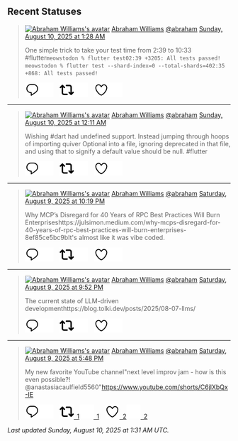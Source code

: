 ## Recent Statuses

> <a href="https://indieweb.social/@abraham"><img alt="Abraham Williams's avatar" src="https://cdn.masto.host/indiewebsocial/accounts/avatars/109/292/540/382/343/163/original/d00f2e03ce9c85b1.jpg" height="24" width="24" ></a> [Abraham Williams](https://indieweb.social/@abraham) [@abraham](https://indieweb.social/@abraham) [Sunday, August 10, 2025 at 1:28 AM](https://indieweb.social/@abraham/115001873730534555)
>
> One simple trick to take your test time from 2:39 to 10:33 #flutter```meowstodon % flutter test02:39 +3205: All tests passed!                                                                                                                                                                                                                                                 meowstodon % flutter test --shard-index=0 --total-shards=402:35 +868: All tests passed!```
>
> [![Reply](./images/reply_light.svg#gh-light-mode-only "Reply")](https://indieweb.social/@abraham/115001873730534555#gh-light-mode-only)[![Reply](./images/reply.svg#gh-dark-mode-only "Reply")](https://indieweb.social/@abraham/115001873730534555#gh-dark-mode-only)&emsp;[![Boost](./images/retweet_light.svg#gh-light-mode-only "Boost")](https://indieweb.social/@abraham/115001873730534555#gh-light-mode-only)[![Boost](./images/retweet.svg#gh-dark-mode-only "Boost")](https://indieweb.social/@abraham/115001873730534555#gh-dark-mode-only)&emsp;[![Favorite](./images/like_light.svg#gh-light-mode-only "Favorite")](https://indieweb.social/@abraham/115001873730534555#gh-light-mode-only)[![Favorite](./images/like.svg#gh-dark-mode-only "Favorite")](https://indieweb.social/@abraham/115001873730534555#gh-dark-mode-only)


---

> <a href="https://indieweb.social/@abraham"><img alt="Abraham Williams's avatar" src="https://cdn.masto.host/indiewebsocial/accounts/avatars/109/292/540/382/343/163/original/d00f2e03ce9c85b1.jpg" height="24" width="24" ></a> [Abraham Williams](https://indieweb.social/@abraham) [@abraham](https://indieweb.social/@abraham) [Sunday, August 10, 2025 at 12:11 AM](https://indieweb.social/@abraham/115001568293453022)
>
> Wishing #dart had undefined support. Instead jumping through hoops of importing quiver Optional into a file, ignoring deprecated in that file, and using that to signify a default value should be null. #flutter
>
> [![Reply](./images/reply_light.svg#gh-light-mode-only "Reply")](https://indieweb.social/@abraham/115001568293453022#gh-light-mode-only)[![Reply](./images/reply.svg#gh-dark-mode-only "Reply")](https://indieweb.social/@abraham/115001568293453022#gh-dark-mode-only)&emsp;[![Boost](./images/retweet_light.svg#gh-light-mode-only "Boost")](https://indieweb.social/@abraham/115001568293453022#gh-light-mode-only)[![Boost](./images/retweet.svg#gh-dark-mode-only "Boost")](https://indieweb.social/@abraham/115001568293453022#gh-dark-mode-only)&emsp;[![Favorite](./images/like_light.svg#gh-light-mode-only "Favorite")](https://indieweb.social/@abraham/115001568293453022#gh-light-mode-only)[![Favorite](./images/like.svg#gh-dark-mode-only "Favorite")](https://indieweb.social/@abraham/115001568293453022#gh-dark-mode-only)


---

> <a href="https://indieweb.social/@abraham"><img alt="Abraham Williams's avatar" src="https://cdn.masto.host/indiewebsocial/accounts/avatars/109/292/540/382/343/163/original/d00f2e03ce9c85b1.jpg" height="24" width="24" ></a> [Abraham Williams](https://indieweb.social/@abraham) [@abraham](https://indieweb.social/@abraham) [Saturday, August 9, 2025 at 10:19 PM](https://indieweb.social/@abraham/115001129284221484)
>
> Why MCP’s Disregard for 40 Years of RPC Best Practices Will Burn Enterpriseshttps://julsimon.medium.com/why-mcps-disregard-for-40-years-of-rpc-best-practices-will-burn-enterprises-8ef85ce5bc9bIt&#39;s almost like it was vibe coded.
>
> [![Reply](./images/reply_light.svg#gh-light-mode-only "Reply")](https://indieweb.social/@abraham/115001129284221484#gh-light-mode-only)[![Reply](./images/reply.svg#gh-dark-mode-only "Reply")](https://indieweb.social/@abraham/115001129284221484#gh-dark-mode-only)&emsp;[![Boost](./images/retweet_light.svg#gh-light-mode-only "Boost")](https://indieweb.social/@abraham/115001129284221484#gh-light-mode-only)[![Boost](./images/retweet.svg#gh-dark-mode-only "Boost")](https://indieweb.social/@abraham/115001129284221484#gh-dark-mode-only)&emsp;[![Favorite](./images/like_light.svg#gh-light-mode-only "Favorite")](https://indieweb.social/@abraham/115001129284221484#gh-light-mode-only)[![Favorite](./images/like.svg#gh-dark-mode-only "Favorite")](https://indieweb.social/@abraham/115001129284221484#gh-dark-mode-only)


---

> <a href="https://indieweb.social/@abraham"><img alt="Abraham Williams's avatar" src="https://cdn.masto.host/indiewebsocial/accounts/avatars/109/292/540/382/343/163/original/d00f2e03ce9c85b1.jpg" height="24" width="24" ></a> [Abraham Williams](https://indieweb.social/@abraham) [@abraham](https://indieweb.social/@abraham) [Saturday, August 9, 2025 at 9:52 PM](https://indieweb.social/@abraham/115001023485270188)
>
> The current state of LLM-driven developmenthttps://blog.tolki.dev/posts/2025/08-07-llms/
>
> [![Reply](./images/reply_light.svg#gh-light-mode-only "Reply")](https://indieweb.social/@abraham/115001023485270188#gh-light-mode-only)[![Reply](./images/reply.svg#gh-dark-mode-only "Reply")](https://indieweb.social/@abraham/115001023485270188#gh-dark-mode-only)&emsp;[![Boost](./images/retweet_light.svg#gh-light-mode-only "Boost")](https://indieweb.social/@abraham/115001023485270188#gh-light-mode-only)[![Boost](./images/retweet.svg#gh-dark-mode-only "Boost")](https://indieweb.social/@abraham/115001023485270188#gh-dark-mode-only)&emsp;[![Favorite](./images/like_light.svg#gh-light-mode-only "Favorite")](https://indieweb.social/@abraham/115001023485270188#gh-light-mode-only)[![Favorite](./images/like.svg#gh-dark-mode-only "Favorite")](https://indieweb.social/@abraham/115001023485270188#gh-dark-mode-only)


---

> <a href="https://indieweb.social/@abraham"><img alt="Abraham Williams's avatar" src="https://cdn.masto.host/indiewebsocial/accounts/avatars/109/292/540/382/343/163/original/d00f2e03ce9c85b1.jpg" height="24" width="24" ></a> [Abraham Williams](https://indieweb.social/@abraham) [@abraham](https://indieweb.social/@abraham) [Saturday, August 9, 2025 at 5:48 PM](https://indieweb.social/@abraham/115000062877366078)
>
> My new favorite YouTube channel&quot;next level improv jam - how is this even possible?! ​⁠@anastasiacaulfield5560&quot;https://www.youtube.com/shorts/C6jlXbQx-IE
>
> [![Reply](./images/reply_light.svg#gh-light-mode-only "Reply")](https://indieweb.social/@abraham/115000062877366078#gh-light-mode-only)[![Reply](./images/reply.svg#gh-dark-mode-only "Reply")](https://indieweb.social/@abraham/115000062877366078#gh-dark-mode-only)&emsp;[![Boost](./images/retweet_light.svg#gh-light-mode-only "Boost")&ensp;1](https://indieweb.social/@abraham/115000062877366078#gh-light-mode-only)[![Boost](./images/retweet.svg#gh-dark-mode-only "Boost")&ensp;1](https://indieweb.social/@abraham/115000062877366078#gh-dark-mode-only)&emsp;[![Favorite](./images/like_light.svg#gh-light-mode-only "Favorite")&ensp;2](https://indieweb.social/@abraham/115000062877366078#gh-light-mode-only)[![Favorite](./images/like.svg#gh-dark-mode-only "Favorite")&ensp;2](https://indieweb.social/@abraham/115000062877366078#gh-dark-mode-only)


_Last updated Sunday, August 10, 2025 at 1:31 AM UTC._
